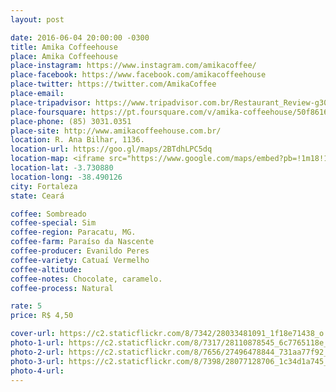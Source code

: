 ```yaml
---
layout: post

date: 2016-06-04 20:00:00 -0300
title: Amika Coffeehouse
place: Amika Coffeehouse
place-instagram: https://www.instagram.com/amikacoffee/
place-facebook: https://www.facebook.com/amikacoffeehouse
place-twitter: https://twitter.com/AmikaCoffee
place-email:
place-tripadvisor: https://www.tripadvisor.com.br/Restaurant_Review-g303293-d4480738-Reviews-Amika_Coffeehouse-Fortaleza_State_of_Ceara.html
place-foursquare: https://pt.foursquare.com/v/amika-coffeehouse/50f8616c7043cf0694754d0e
place-phone: (85) 3031.0351
place-site: http://www.amikacoffeehouse.com.br/
location: R. Ana Bilhar, 1136.
location-url: https://goo.gl/maps/2BTdhLPC5dq
location-map: <iframe src="https://www.google.com/maps/embed?pb=!1m18!1m12!1m3!1d2367.331102745196!2d-38.49125078844758!3d-3.731364397136369!2m3!1f0!2f0!3f0!3m2!1i1024!2i768!4f13.1!3m3!1m2!1s0x7c748795faea49f%3A0xaa84e458361a8c15!2sAmika!5e0!3m2!1spt-BR!2sbr!4v1468159270137" width="100%" height="450" frameborder="0" style="border:0" scrolling="no"></iframe>
location-lat: -3.730880
location-long: -38.490126
city: Fortaleza
state: Ceará

coffee: Sombreado
coffee-special: Sim
coffee-region: Paracatu, MG.
coffee-farm: Paraíso da Nascente
coffee-producer: Evanildo Peres
coffee-variety: Catuaí Vermelho
coffee-altitude:
coffee-notes: Chocolate, caramelo.
coffee-process: Natural

rate: 5
price: R$ 4,50

cover-url: https://c2.staticflickr.com/8/7342/28033481091_1f18e71438_o.jpg
photo-1-url: https://c2.staticflickr.com/8/7317/28110878545_6c7765118e_o.jpg
photo-2-url: https://c2.staticflickr.com/8/7656/27496478844_731aa77f92_o.jpg
photo-3-url: https://c2.staticflickr.com/8/7398/28077128706_1c34d1a745_o.jpg
photo-4-url:
---
```

